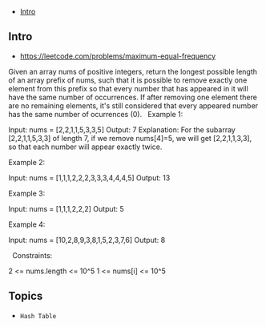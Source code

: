 - [Intro](#intro)

## Intro

- https://leetcode.com/problems/maximum-equal-frequency

Given an array nums of positive integers, return the longest possible length of an array prefix of nums, such that it is possible to remove exactly one element from this prefix so that every number that has appeared in it will have the same number of occurrences.
If after removing one element there are no remaining elements, it's still considered that every appeared number has the same number of ocurrences (0).
 
Example 1:

Input: nums = [2,2,1,1,5,3,3,5]
Output: 7
Explanation: For the subarray [2,2,1,1,5,3,3] of length 7, if we remove nums[4]=5, we will get [2,2,1,1,3,3], so that each number will appear exactly twice.

Example 2:

Input: nums = [1,1,1,2,2,2,3,3,3,4,4,4,5]
Output: 13

Example 3:

Input: nums = [1,1,1,2,2,2]
Output: 5

Example 4:

Input: nums = [10,2,8,9,3,8,1,5,2,3,7,6]
Output: 8

 
Constraints:

2 <= nums.length <= 10^5
1 <= nums[i] <= 10^5



## Topics

- `Hash Table`


